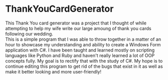 # ThankYouCardGenerator

This Thank You card generator was a project that I thought of while attempting to help my wife write our large amoung of thank you cards following our wedding.  
This is a simple program that I was able to throw together in a matter of an hour to showcase my understanding and ability to create a Windows Form application with C#. 
I have been taught and learned mostly on scripting languages like Python and Ruby and haven't really learned a lot of OOP concepts fully. My goal is to rectify that with the study of
C#.  My hope is to continue editing this program to get rid of the bugs that exist in it as well as make it better looking and more user-friendly!
